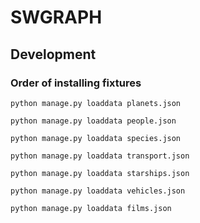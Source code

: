 # SWGRAPH
## Development
### Order of installing fixtures
`python manage.py loaddata planets.json`

`python manage.py loaddata people.json`

`python manage.py loaddata species.json`

`python manage.py loaddata transport.json`

`python manage.py loaddata starships.json`

`python manage.py loaddata vehicles.json`

`python manage.py loaddata films.json`
